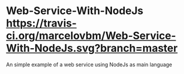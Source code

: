 # Web-Service-With-NodeJs https://travis-ci.org/marcelovbm/Web-Service-With-NodeJs.svg?branch=master
An simple example of a web service using NodeJs as main language
